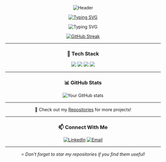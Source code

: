 <div align="center">
  <img src="https://your-banner-image-url.com" alt="Header"><br>  

  <a href="https://git.io/typing-svg"><img src="https://readme-typing-svg.demolab.com?font=Fira+Code&size=30&color=F75B86&center=true&vCenter=true&repeat=false&width=435&lines=Geethanadh" alt="Typing SVG" /></a></a><br>

  <img src="https://readme-typing-svg.demolab.com/?lines=Python+Developer;AI+%26+Data+Enthusiast;IoT+Engineer&font=Fira+Code&center=true&width=440&height=45&color=f75c7e&vCenter=true&pause=1000&size=22" alt="Typing SVG">
  
  [![GitHub Streak](https://github-readme-streak-stats-rho-seven-64.vercel.app?user=geethanadh&theme=radical&hide_border=true)](https://git.io/streak-stats)
</div>

---

<div align="center">

### 🚀 Tech Stack

<img src="https://img.shields.io/badge/Python-3776AB?style=for-the-badge&logo=python&logoColor=white">
<img src="https://img.shields.io/badge/MongoDB-4EA94B?style=for-the-badge&logo=mongodb&logoColor=white">
<img src="https://img.shields.io/badge/Bash-121011?style=for-the-badge&logo=gnu-bash&logoColor=white">
<img src="https://img.shields.io/badge/NVIDIA-Jetson-green?style=for-the-badge">

</div>

---

<div align="center">

### 📊 GitHub Stats

![Your GitHub stats](https://github-readme-stats.vercel.app/api?username=your-github-username&show_icons=true&theme=radical)

</div>

---

<div align="center">

📂 Check out my [Repositories](https://github.com/geethanadh?tab=repositories) for more projects!

</div>

---

<div align="center">

### 📫 Connect With Me

[![LinkedIn](https://img.shields.io/badge/LinkedIn-blue?style=for-the-badge&logo=linkedin)](www.linkedin.com/in/geethanadh-kasimkota-6222b4169)
[![Email](https://img.shields.io/badge/Email-red?style=for-the-badge&logo=gmail)](mailto:geethanadhk@example.com)  

---

⭐️ _Don't forget to star my repositories if you find them useful!_

</div>
